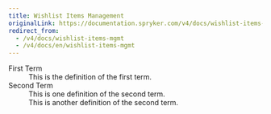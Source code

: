 ```yaml
---
title: Wishlist Items Management
originalLink: https://documentation.spryker.com/v4/docs/wishlist-items-mgmt
redirect_from:
  - /v4/docs/wishlist-items-mgmt
  - /v4/docs/en/wishlist-items-mgmt
---
```


<dl>
  <dt>First Term</dt>
  <dd>This is the definition of the first term.</dd>
  <dt>Second Term</dt>
  <dd>This is one definition of the second term. </dd>
  <dd>This is another definition of the second term.</dd>
</dl>
